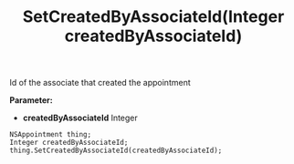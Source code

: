 ﻿---
uid: crmscript_ref_NSAppointment_SetCreatedByAssociateId
title: SetCreatedByAssociateId(Integer createdByAssociateId)
intellisense: NSAppointment.SetCreatedByAssociateId
keywords: NSAppointment, GetCreatedByAssociateId
so.topic: reference
---

Id of the associate that created the appointment

**Parameter:** 
 - **createdByAssociateId** Integer

```crmscript
NSAppointment thing;
Integer createdByAssociateId;
thing.SetCreatedByAssociateId(createdByAssociateId);
```

